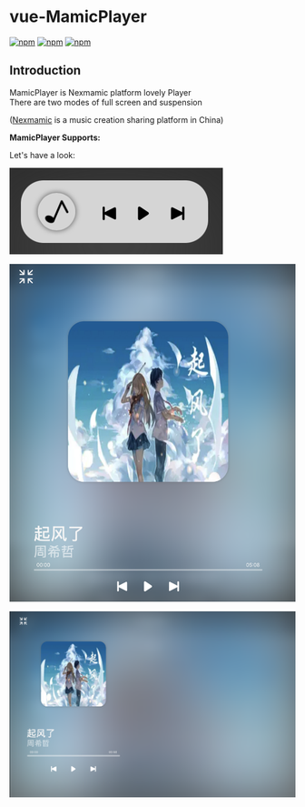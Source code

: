 # vue-MamicPlayer

[![npm](https://img.shields.io/npm/v/vue-mamicplayer.svg?style=flat-square)](https://www.npmjs.com/package/vue-mamicplayer)
[![npm](https://img.shields.io/npm/l/vue-mamicplayer.svg?style=flat-square)](https://github.com/MoePlayer/APlayer/blob/master/LICENSE)
[![npm](https://img.shields.io/npm/dt/vue-mamicplayer.svg?style=flat-square)](https://www.npmjs.com/package/vue-mamicplayer)

## Introduction

MamicPlayer is Nexmamic platform lovely Player  
There are two modes of full screen and suspension

([Nexmamic](https://music.maftert.com) is a music creation sharing platform in China)

**MamicPlayer Supports:**



Let's have a look:

![](public/player.png)

![](public/playermax.png)

![](public/playermax-p.png)